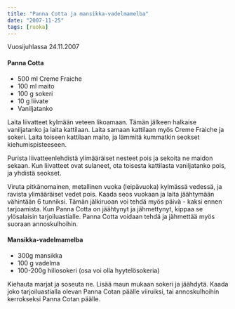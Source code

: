 ```yaml
---
title: "Panna Cotta ja mansikka-vadelmamelba"
date: "2007-11-25"
tags: [ruoka]
---
```


Vuosijuhlassa 24.11.2007

#### Panna Cotta

- 500 ml Creme Fraiche
- 100 ml maito
- 100 g sokeri
- 10 g liivate
- Vaniljatanko

Laita liivatteet kylmään veteen likoamaan. Tämän jälkeen halkaise
vaniljatanko ja laita kattilaan. Laita samaan kattilaan myös Creme
Fraiche ja sokeri. Laita toiseen kattilaan maito, ja lämmitä kummatkin
seokset kiehumispisteeseen.

Purista liivatteenlehdistä ylimääräiset nesteet pois ja sekoita ne
maidon sekaan. Kun liivatteet ovat sulaneet, ota toisesta kattilasta
vaniljatanko pois, ja yhdistä seokset.

Viruta pitkänomainen, metallinen vuoka (leipävuoka) kylmässä vedessä, ja
ravista ylimääräiset vedet pois. Kaada seos vuokaan ja laita jäähtymään
vähintään 6 tunniksi. Tämän jälkiruoan voi tehdä myös päivä - kaksi
ennen tarjoamista. Kun Panna Cotta on jäähtynyt ja jähmettynyt, kippaa
se ylösalaisin tarjoiluastialle. Panna Cotta voidaan tehdä ja jähmettää
myös suoraan annoskulhoihin.

#### Mansikka-vadelmamelba

- 300g mansikka
- 100 g vadelma
- 100-200g hillosokeri (osa voi olla hyytelösokeria)

Kiehauta marjat ja soseuta ne. Lisää maun mukaan sokeri ja jäähdytä.
Kaada joko tarjoiluastialla olevan Panna Cotan päälle viiruiksi, tai
annoskulhoihin kerrokseksi Panna Cotan päälle.